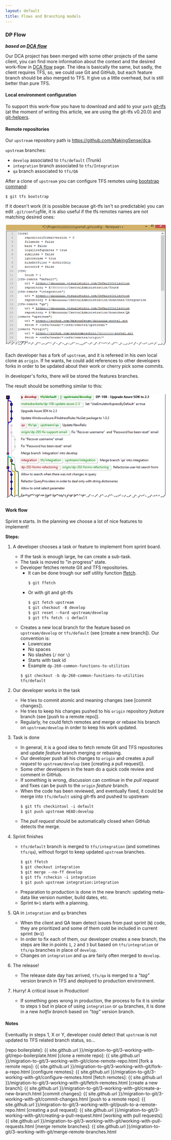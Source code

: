 ```yaml
---
layout: default
title: Flows and Branching models
---
```


### DP Flow

**_based on [DCA flow]_**

Our DCA project has been merged with some other projects of the same client, you can find more information about the context and the desired work-flow in [DCA flow] page. The idea is basically the same, but sadly, the client requires TFS, so, we could use Git and GitHub, but each feature branch should be also merged to TFS. It give us a little overhead, but is still better than pure TFS. 

#### Local environment configuration

To support this work-flow you have to download and add to your `path` [git-tfs](http://git-tfs.com/) (at the moment of writing this article, we are using the git-tfs v0.20.0) and [git-helpers](https://github.com/MakingSense/git-helpers#git-helpers).

#### Remote repositories

Our `upstream` repository path is <https://github.com/MakingSense/dca>.

`upstream` branches:

* `develop` associated to `tfs/default` (Trunk)
* `integration` branch associated to `tfs/Integration`
* `qa` branch associated to `tfs/QA`

After a clone of `upstream` you can configure TFS remotes using [bootstrap command](https://github.com/git-tfs/git-tfs/blob/master/doc/commands/bootstrap.md):

```
$ git tfs bootstrap
```

If it doesn't work (it is possible because git-tfs isn't so predictable) you can edit `.git/config`file, it is also useful if the tfs remotes names are not matching desired ones:

![TFS remotes](config-tfs-remotes.png)

Each developer has a fork of `upstream`, and it is refereed in his own local clone as `origin`. If he wants, he could add references to other developers forks in order to be updated about their work or cherry pick some commits.

In developer's forks, there will be stored the features branches.

The result should be something similar to this:

![Commits and branches](dp-commit-tree.png)

#### Work flow

Sprint `N` starts. In the planning we choose a lot of nice features to implement!

**Steps:**

1. A developer chooses a task or feature to implement from sprint board.

    * If the task is enough large, he can create a sub-task.
    * The task is moved to "in progress" state. 
    * Developer fetches remote Git and TFS repositories.
        * It can be done trough our self utility function [ffetch](https://github.com/MakingSense/git-helpers#ffetch).
            ```
            $ git ffetch
            ```
        * Or with git and git-tfs
            ```
            $ git fetch upstream
            $ git checkout -B develop 
            $ git reset --hard upstream/develop
            $ git tfs fetch -i default
            ```
    * Creates a new local branch for the feature based on `upstream/develop` or `tfs/default` (see [create a new branch]). Our convention is:
        * Lowercase
        * No spaces
        * No slashes (`/` nor `\`)
        * Starts with task id
        * Example `dp-260-common-functions-to-utilities`
        ```
        $ git checkout -b dp-260-common-functions-to-utilities tfs/default
        ```
        
2. Our developer works in the task

    * He tries to commit atomic and meaning changes (see [commit changes]).
    * He tries to keep his changes pushed to his `origin` repository _feature_ branch (see [push to a remote repo]).
    * Regularly, he could fetch remotes and merge or rebase his branch on `upstream/develop` in order to keep his work updated.
	  
3. Task is done

    * In general, it is a good idea to fetch remote Git and TFS repositories and update _feature_ branch merging or rebasing.
    * Our developer push all his changes to `origin` and creates a _pull request_ to `upstream/develop` (see [creating a pull request]).
    * Some other developers in the team do a quick code review and comment in GitHub.
    * If something is wrong, discussion can continue in the _pull request_ and fixes can be push to the `origin` _feature_ branch.
    * When the code has been reviewed, and eventually fixed, it could be merge into `tfs/default` using git-tfs and pushed to upstream
        ```
        $ git tfs checkintool -i default
        $ git push upstream HEAD:develop
        ```
    * The _pull request_ should be automatically closed when GitHub detects the merge.

4. Sprint finishes

    * `tfs/default` branch is merged to `tfs/integration` (and sometimes `tfs/qa`), without forgot to keep updated `upstream` branches.
        ```
        $ git ffetch
        $ git checkout integration
        $ git merge --no-ff develop
        $ git tfs rcheckin -i integration
        $ git push upstream integration:integration
        ```
    * Preparation to production is done in the new branch: updating meta-data like version number, build dates, etc.
    * Sprint `N+1` starts with a planning.

5. QA in `integration` and `qa` branches

    * When the client and QA team detect issues from past sprint (`N`) code, they are prioritized and some of them cold be included in current sprint (`N+1`)
    * In order to fix each of them, our developer creates a new branch, the steps are like in points `1`, `2` and `3` but based on `tfs/integration` or `tfs/qa` branches in place of `develop`.
    * Changes on `integration` and `qa` are fairly often merged to `develop`.

6. The release!

    * The release date day has arrived, `tfs/qa` is merged to a _"tag"_ version branch in TFS and deployed to production environment.

7. Hurry! A critical issue in Production!

    * If something goes wrong in production, the process to fix it is similar to steps `5` but in place of using `integration` or `qa` branches, it is done in a new _hotfix branch_ based on _"tag"_ version branch.

#### Notes

<!--TODO: review it -->

Eventualliy in steps 1, X or Y, developer could detect that `upstream` is not updated to TFS related branch status, so...


[DCA flow]: dca-flow.html
[git-flow]: http://nvie.com/posts/a-successful-git-branching-model/
[repo boilerplate]: {{ site.github.url }}/migration-to-git/3-working-with-git/repo-boilerplate.html
[clone a remote repo]: {{ site.github.url }}/migration-to-git/3-working-with-git/clone-remote-repo.html
[fork a remote repo]: {{ site.github.url }}/migration-to-git/3-working-with-git/fork-a-repo.html
[configure remotes]: {{ site.github.url }}/migration-to-git/3-working-with-git/configure-remotes.html
[fetch remotes]: {{ site.github.url }}/migration-to-git/3-working-with-git/fetch-remotes.html
[create a new branch]: {{ site.github.url }}/migration-to-git/3-working-with-git/create-a-new-branch.html
[commit changes]: {{ site.github.url }}/migration-to-git/3-working-with-git/commit-changes.html
[push to a remote repo]: {{ site.github.url }}/migration-to-git/3-working-with-git/push-to-a-remote-repo.html
[creating a pull request]: {{ site.github.url }}/migration-to-git/3-working-with-git/creating-a-pull-request.html
[working with pull requests]: {{ site.github.url }}/migration-to-git/3-working-with-git/working-with-pull-requests.html
[merge remote branches]: {{ site.github.url }}/migration-to-git/3-working-with-git/merge-remote-branches.html
